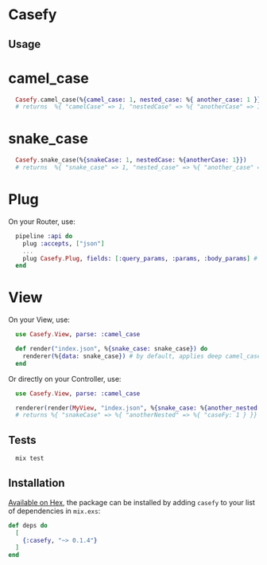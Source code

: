 # Casefy

## Usage

# camel_case

```elixir
  Casefy.camel_case(%{camel_case: 1, nested_case: %{ another_case: 1 }}) 
  # returns  %{ "camelCase" => 1, "nestedCase" => %{ "anotherCase" => 1 } }
```

# snake_case

```elixir
  Casefy.snake_case(%{snakeCase: 1, nestedCase: %{anotherCase: 1}}) 
  # returns  %{ "snake_case" => 1, "nested_case" => %{ "another_case" => 1 } }
```

# Plug

On your Router, use:

```elixir
  pipeline :api do
    plug :accepts, ["json"]
    ...
    plug Casefy.Plug, fields: [:query_params, :params, :body_params] # parses all camelCase input to snake_case inside your controller
  end
```

# View
On your View, use:
```elixir
  use Casefy.View, parse: :camel_case

  def render("index.json", %{snake_case: snake_case}) do
    renderer(%{data: snake_case}) # by default, applies deep camel_case parsing
  end
```

Or directly on your Controller, use:
```elixir
  use Casefy.View, parse: :camel_case

  renderer(render(MyView, "index.json", %{snake_case: %{another_nested: %{case_fy: 1}}}))
  # returns %{ "snakeCase" => %{ "anotherNested" => %{ "caseFy: 1 } }}
```

## Tests

```sh
  mix test
```

## Installation

[Available on Hex](https://hex.pm/docs/publish), the package can be installed
by adding `casefy` to your list of dependencies in `mix.exs`:

```elixir
def deps do
  [
    {:casefy, "~> 0.1.4"}
  ]
end
```